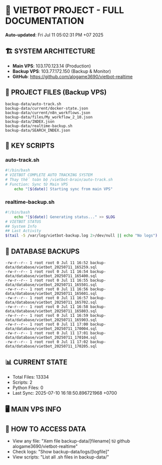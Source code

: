 # 🤖 VIETBOT PROJECT - FULL DOCUMENTATION
**Auto-updated**: Fri Jul 11 05:02:31 PM +07 2025

## 🏗️ SYSTEM ARCHITECTURE
- **Main VPS**: 103.170.123.14 (Production)
- **Backup VPS**: 103.77.172.150 (Backup & Monitor)
- **GitHub**: https://github.com/alogame3690/vietbot-realtime

## 📁 PROJECT FILES (Backup VPS)
```
backup-data/auto-track.sh
backup-data/current/docker-state.json
backup-data/current/n8n_workflows.json
backup-data/files/My_workflow_2_10.json
backup-data/INDEX.json
backup-data/realtime-backup.sh
backup-data/SEARCH_INDEX.json
```

## 🔧 KEY SCRIPTS
### auto-track.sh
```bash
#!/bin/bash
# VIETBOT COMPLETE AUTO TRACKING SYSTEM
# Thay thế toàn bộ /vietbot-brain/auto-track.sh
# Function: Sync từ Main VPS
    echo "[$(date)] Starting sync from main VPS"
```
### realtime-backup.sh
```bash
#!/bin/bash
    echo "[$(date)] Generating status..." >> $LOG
# VIETBOT STATUS
## System Info
## Last Activity
$(tail -5 /var/log/vietbot-backup.log 2>/dev/null || echo "No logs")
```

## 💾 DATABASE BACKUPS
```
-rw-r--r-- 1 root root 0 Jul 11 16:52 backup-data/database/vietbot_20250711_165259.sql
-rw-r--r-- 1 root root 0 Jul 11 16:54 backup-data/database/vietbot_20250711_165400.sql
-rw-r--r-- 1 root root 0 Jul 11 16:55 backup-data/database/vietbot_20250711_165501.sql
-rw-r--r-- 1 root root 0 Jul 11 16:56 backup-data/database/vietbot_20250711_165601.sql
-rw-r--r-- 1 root root 0 Jul 11 16:57 backup-data/database/vietbot_20250711_165702.sql
-rw-r--r-- 1 root root 0 Jul 11 16:58 backup-data/database/vietbot_20250711_165803.sql
-rw-r--r-- 1 root root 0 Jul 11 16:59 backup-data/database/vietbot_20250711_165903.sql
-rw-r--r-- 1 root root 0 Jul 11 17:00 backup-data/database/vietbot_20250711_170004.sql
-rw-r--r-- 1 root root 0 Jul 11 17:01 backup-data/database/vietbot_20250711_170104.sql
-rw-r--r-- 1 root root 0 Jul 11 17:02 backup-data/database/vietbot_20250711_170205.sql
```

## 📊 CURRENT STATE
- Total Files: 13334
- Scripts: 2
- Python Files: 0
- Last Sync: 2025-07-10 16:18:50.896721968 +0700

## 🖥️ MAIN VPS INFO


## 🚨 HOW TO ACCESS DATA
- View any file: "Xem file backup-data/[filename] từ github alogame3690/vietbot-realtime"
- Check logs: "Show backup-data/logs/[logfile]"
- View scripts: "List all .sh files in backup-data/"
